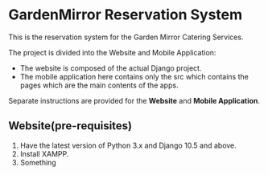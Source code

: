 # GardenMirror Reservation System

This is the reservation system for the Garden Mirror Catering Services.

The project is divided into the Website and Mobile Application:
* The website is composed of the actual Django project.
* The mobile application here contains only the src which contains the pages which are the main contents of the apps.

Separate instructions are provided for the **Website** and **Mobile Application**.

## Website(pre-requisites)
1. Have the latest version of Python 3.x and Django 10.5 and above.
2. Install XAMPP.
3. Something